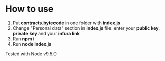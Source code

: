 # How to use
1. Put **contracts.bytecode** in one folder with **index.js**
2. Change "Personal data" section in **index.js** file: enter your **public key**, **private key** and your **infura link**
3. Run **npm i**
4. Run **node index.js**

Tested with Node v9.5.0
